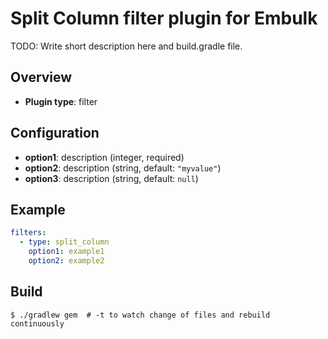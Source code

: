 # Split Column filter plugin for Embulk

TODO: Write short description here and build.gradle file.

## Overview

* **Plugin type**: filter

## Configuration

- **option1**: description (integer, required)
- **option2**: description (string, default: `"myvalue"`)
- **option3**: description (string, default: `null`)

## Example

```yaml
filters:
  - type: split_column
    option1: example1
    option2: example2
```


## Build

```
$ ./gradlew gem  # -t to watch change of files and rebuild continuously
```
